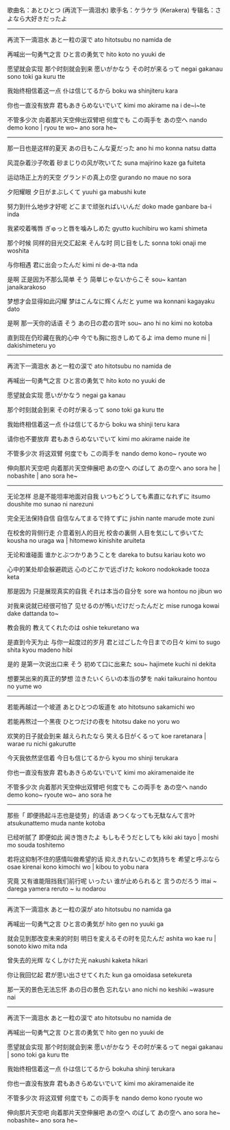 歌曲名：あとひとつ (再流下一滴泪水)
歌手名：ケラケラ (Kerakera)
专辑名：さよなら大好きだったよ

---

再流下一滴泪水
あと一粒の涙で
ato hitotsubu no namida de

再喊出一句勇气之言
ひと言の勇気で
hito koto no yuuki de

愿望就会实现  那个时刻就会到来
愿いがかなう  その时が来るって
negai gakanau  sono toki ga kuru tte

我始终相信着这一点
仆は信じてるから
boku wa shinjiteru kara

你也一直没有放弃
君もあきらめないでいて
kimi mo akirame na i de~i~te

不管多少次 向着那片天空伸出双臂吧
何度でも  この両手を  あの空へ
nando demo kono | ryou te wo~  ano sora he~

---

那一日也是这样的夏天
あの日もこんな夏だった
ano hi mo konna natsu datta

风混杂着沙子吹着
砂まじりの风が吹いてた
suna majirino kaze ga fuiteta

运动场正上方的天空
グランドの真上の空
gurando no maue no sora

夕阳耀眼
夕日がまぶしくて
yuuhi ga mabushi kute

努力到什么地步才好呢
どこまで顽张ればいいんだ
doko made ganbare ba-i inda

我紧咬着嘴唇
ぎゅっと唇を噛みしめた
gyutto kuchibiru wo kami shimeta

那个时候 同样的目光交汇起来
そんな时 同じ目をした
sonna toki onaji me woshita

与你相遇
君に出会ったんだ
kimi ni de-a-tta nda

是啊  正是因为不那么简单
そう  简単じゃないからこそ
sou~  kantan janaikarakoso

梦想才会显得如此闪耀
梦はこんなに辉くんだと
yume wa konnani kagayaku dato

是啊  那一天你的话语
そう  あの日の君の言叶
sou~  ano hi no kimi no kotoba

直到现在仍珍藏在我的心中
今でも胸に抱きしめてるよ
ima demo mune ni | dakishimeteru yo

---

再流下一滴泪水
あと一粒の涙で
ato hitotsubu no namida de

再喊出一句勇气之言
ひと言の勇気で
hito koto no yuuki de

愿望就会实现
愿いがかなう
negai ga kanau

那个时刻就会到来
その时が来るって
sono toki ga kuru tte

我始终相信着这一点
仆は信じてるから
boku wa shinji teru kara

请你也不要放弃
君もあきらめないでいて
kimi mo akirame naide ite

不管多少次 将这双臂
何度でも   この両手を
nando demo kono~  ryoute wo

伸向那片天空吧 向着那片天空伸展吧
あの空へ  のばして  あの空へ
ano sora he | nobashite | ano sora he~

---

无论怎样  总是不能坦率地面对自我
いつもどうしても素直になれずに
itsumo doushite mo sunao ni narezuni

完全无法保持自信
自信なんてまるで持てずに
jishin nante marude mote zuni

在校舍的背侧行走  介意着别人的目光
校舎の裏侧  人目を気にして歩いてた
kousha no uraga wa | hitomewo kinishite aruiteta

无论和谁碰面
谁かとぶつかりあうことを
dareka to butsu kariau koto wo

心中的某处却会躲避疏远
心のどこかで远ざけた
kokoro nodokokade tooza keta

那是因为 只是展现真实的自我
それは本当の自分を
sore wa hontou no jibun wo

对我来说就已经很可怕了
见せるのが怖いだけだったんだと
mise runoga kowai dake dattanda to~

教会我的
教えてくれたのは
oshie tekuretano wa

是直到今天为止 与你一起度过的岁月
君と过ごした今日までの日々
kimi to sugo shita kyou madeno hibi

是的  是第一次说出口来
そう  初めて口に出来た
sou~  hajimete kuchi ni dekita

想要哭出来的真正的梦想
泣きたいくらいの本当の梦を
naki taikuraino hontou no yume wo

---

若能再越过一个坡道
あとひとつの坂道を
ato hitotsuno sakamichi wo

若能再熬过一个黑夜
ひとつだけの夜を
hitotsu dake no yoru wo

欢笑的日子就会到来
越えられたなら  笑える日がくるって
koe raretanara | warae ru nichi gakurutte

今天我依然坚信着
今日も信じてるから
kyou mo shinji terukara

你也一直没有放弃
君もあきらめないでいて
kimi mo akiramenaide ite

不管多少次 向着那片天空伸出双臂吧
何度でも  この両手を  あの空へ
nando demo kono~ ryoute wo~ ano sora he

---

那些「 即便扬起斗志也是徒劳」的话语
あつくなっても无駄なんて言叶
atsukunattemo muda nante kotoba

已经听腻了 即便如此
闻き饱きたよ  もしもそうだとしても
kiki aki tayo | moshi mo souda toshitemo

若将这抑制不住的感情叫做希望的话
抑えきれないこの気持ちを  希望と呼ぶなら
osae kirenai kono kimochi wo | kibou to yobu nara

究竟  又有谁能阻挡我们前行呢
いったい  谁が止められると  言うのだろう
ittai ~  darega yamera reruto  ~ iu nodarou

---

再流下一滴泪水
あと一粒の涙が
ato hitotsubu no namida ga

再喊出一句勇气之言
ひと言の勇気が
hito gen no yuuki ga

就会见到那改变未来的时刻
明日を変えるその时を见たんだ
ashita wo kae ru | sonoto kiwo mita nda

曾失去的光辉
なくしかけた光
nakushi kaketa hikari

你让我回忆起
君が思い出させてくれた
kun ga omoidasa setekureta

那一天的景色无法忘怀
あの日の景色  忘れない
ano nichi no keshiki ~wasure nai

---

再流下一滴泪水
あと一粒の涙で
ato hitotsubu no namida de

再喊出一句勇气之言
ひと言の勇気で
hito gen no yuuki de

愿望就会实现  那个时刻就会到来
愿いがかなう  その时が来るって
negai gakanau | sono toki ga kuru tte

我始终相信着这一点
仆は信じてるから
bokuha shinji terukara

你也一直没有放弃
君もあきらめないでいて
kimi mo akiramenaide ite

不管多少次 将这双臂
何度でも  この両手を
nando demo kono ryoute wo

伸向那片天空吧 向着那片天空伸展吧
あの空へ  のばして  あの空へ
ano sora he~  nobashite~ ano sora he~
